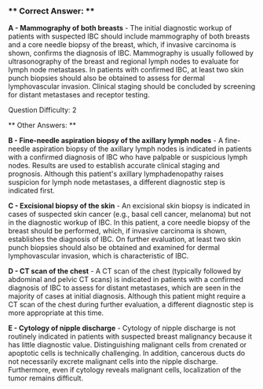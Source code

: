 ### ** Correct Answer: **

**A - Mammography of both breasts** - The initial diagnostic workup of patients with suspected IBC should include mammography of both breasts and a core needle biopsy of the breast, which, if invasive carcinoma is shown, confirms the diagnosis of IBC. Mammography is usually followed by ultrasonography of the breast and regional lymph nodes to evaluate for lymph node metastases. In patients with confirmed IBC, at least two skin punch biopsies should also be obtained to assess for dermal lymphovascular invasion. Clinical staging should be concluded by screening for distant metastases and receptor testing.

Question Difficulty: 2

** Other Answers: **

**B - Fine-needle aspiration biopsy of the axillary lymph nodes** - A fine-needle aspiration biopsy of the axillary lymph nodes is indicated in patients with a confirmed diagnosis of IBC who have palpable or suspicious lymph nodes. Results are used to establish accurate clinical staging and prognosis. Although this patient's axillary lymphadenopathy raises suspicion for lymph node metastases, a different diagnostic step is indicated first.

**C - Excisional biopsy of the skin** - An excisional skin biopsy is indicated in cases of suspected skin cancer (e.g., basal cell cancer, melanoma) but not in the diagnostic workup of IBC. In this patient, a core needle biopsy of the breast should be performed, which, if invasive carcinoma is shown, establishes the diagnosis of IBC. On further evaluation, at least two skin punch biopsies should also be obtained and examined for dermal lymphovascular invasion, which is characteristic of IBC.

**D - CT scan of the chest** - A CT scan of the chest (typically followed by abdominal and pelvic CT scans) is indicated in patients with a confirmed diagnosis of IBC to assess for distant metastases, which are seen in the majority of cases at initial diagnosis. Although this patient might require a CT scan of the chest during further evaluation, a different diagnostic step is more appropriate at this time.

**E - Cytology of nipple discharge** - Cytology of nipple discharge is not routinely indicated in patients with suspected breast malignancy because it has little diagnostic value. Distinguishing malignant cells from crenated or apoptotic cells is technically challenging. In addition, cancerous ducts do not necessarily excrete malignant cells into the nipple discharge. Furthermore, even if cytology reveals malignant cells, localization of the tumor remains difficult.

